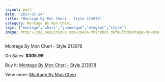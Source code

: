 ```yaml
---
layout: post
date: '2017-05-24'
title: "Montage By Mon Cheri - Style 213978"
category: Montage By Mon Cheri
tags: ["montage","cheri","junoesque","elegant","style"]
image: http://img.sequinious.com/28434-thickbox_default/montage-by-mon-cheri-style-213978.jpg
---
```

Montage By Mon Cheri - Style 213978

On Sales: **$305.99**
<a href="https://www.sequinious.com/montage-by-mon-cheri/7261-montage-by-mon-cheri-style-213978.html"><amp-img layout="responsive" width="600" height="600" src="//img.sequinious.com/28434-thickbox_default/montage-by-mon-cheri-style-213978.jpg" alt="Montage By Mon Cheri - Style 213978 0" /></a>
<a href="https://www.sequinious.com/montage-by-mon-cheri/7261-montage-by-mon-cheri-style-213978.html"><amp-img layout="responsive" width="600" height="600" src="//img.sequinious.com/28435-thickbox_default/montage-by-mon-cheri-style-213978.jpg" alt="Montage By Mon Cheri - Style 213978 1" /></a>

Buy it: [Montage By Mon Cheri - Style 213978](https://www.sequinious.com/montage-by-mon-cheri/7261-montage-by-mon-cheri-style-213978.html "Montage By Mon Cheri - Style 213978")

View more: [Montage By Mon Cheri](https://www.sequinious.com/63-montage-by-mon-cheri "Montage By Mon Cheri")